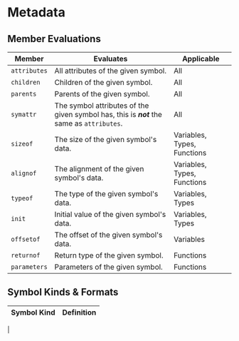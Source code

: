 # Metadata

## Member Evaluations

| Member | Evaluates | Applicable |
|--------|-----------|------------|
| `attributes` | All attributes of the given symbol. | All |
| `children` | Children of the given symbol. | All |
| `parents` | Parents of the given symbol. | All |
| `symattr` | The symbol attributes of the given symbol has, this is ***not*** the same as `attributes`. | All |
| `sizeof` | The size of the given symbol's data. | Variables, Types, Functions |
| `alignof` | The alignment of the given symbol's data. | Variables, Types, Functions |
| `typeof` | The type of the given symbol's data. | Variables, Types |
| `init` | Initial value of the given symbol's data. | Variables, Types |
| `offsetof` | The offset of the given symbol's data. | Variables |
| `returnof` | Return type of the given symbol. | Functions |
| `parameters` | Parameters of the given symbol. | Functions |

## Symbol Kinds & Formats

| Symbol Kind | Definition |
|-------------|------------|
| 